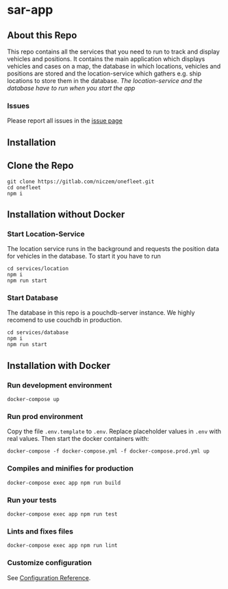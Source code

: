 # sar-app

## About this Repo
This repo contains all the services that you need to run to track and display vehicles and positions. It contains the main application which displays vehicles and cases on a map, the database in which locations, vehicles and positions are stored and the location-service which gathers e.g. ship locations to store them in the database. *The location-service and the database have to run when you start the app*

### Issues
Please report all issues in the [issue page](https://gitlab.com/niczem/onefleet/issues)


## Installation

## Clone the Repo

```
git clone https://gitlab.com/niczem/onefleet.git
cd onefleet
npm i
```

## Installation without Docker

### Start Location-Service
The location service runs in the background and requests the position data for vehicles in the database. To start it you have to run
```
cd services/location
npm i
npm run start
```
### Start Database
The database in this repo is a pouchdb-server instance. We highly recomend to use couchdb in production.

```
cd services/database
npm i
npm run start
```

## Installation with Docker


### Run development environment
```
docker-compose up
```

### Run prod environment

Copy the file `.env.template` to `.env`. Replace placeholder values in `.env` with real values. Then start the docker containers with:

```
docker-compose -f docker-compose.yml -f docker-compose.prod.yml up
```

### Compiles and minifies for production
```
docker-compose exec app npm run build
```

### Run your tests
```
docker-compose exec app npm run test
```

### Lints and fixes files
```
docker-compose exec app npm run lint
```

### Customize configuration
See [Configuration Reference](https://cli.vuejs.org/config/).
